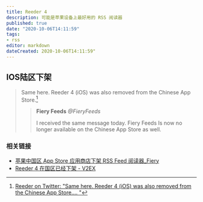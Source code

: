 ```yaml
---
title: Reeder 4
description: 可能是苹果设备上最好用的 RSS 阅读器
published: true
date: "2020-10-06T14:11:59"
tags:
- rss
editor: markdown
dateCreated: 2020-10-06T14:11:59"
---
```


## IOS陆区下架

> Same here. Reeder 4 (iOS) was also removed from the Chinese App Store.[^1310963891539709952]
>
> > **Fiery Feeds** _@FieryFeeds_
> >
> > I received the same message today. Fiery Feeds Is now no longer available on the Chinese App Store as well.

[^1310963891539709952]: [Reeder on Twitter: "Same here. Reeder 4 (iOS) was also removed from the Chinese App Store.… "](https://archive.is/sUwDU "https://twitter.com/reederapp/status/1310963891539709952")

### 相关链接

+ [苹果中国区 App Store 应用商店下架 RSS Feed 阅读器_Fiery](https://web.archive.org/web/20201006134524/https://www.sohu.com/a/422046909_114760)
+ [Reeder 4 在国区已经下架 - V2EX](https://web.archive.org/web/20201006135334/https://www.v2ex.com/t/711754)
